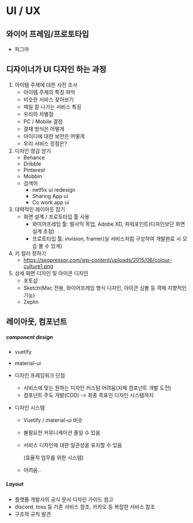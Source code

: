 # UI / UX



## 와이어 프레임/프로토타입

- 피그마



## 디자이너가 UI 디자인 하는 과정

1. 아이템 주제에 대한 사전 조사
   - 아이템 주제의 특징 파악
   - 비슷한 서비스 찾아보기
   - 제일 잘 나가는 서비스 특징
   - 우리의 차별점
   - PC / Mobile 결정
   - 결재 방식은 어떻게
   - 아이디에 대한 보안은 어떻게
   - 우리 서비스 장점은?
2. 디자인 영감 얻기
   - Behance
   - Dribble
   - Pinterest
   - Mobbin
   - 검색어
     - netflix ui redesign
     - Sharing App ui
     - Co work app ui
3. 대략적인 레이아웃 잡기
   - 화면 설계 / 프로토타입 툴 사용
     - 와이어프레임 툴: 발사믹 목업, Adobe XD, 파워포인트(디자인보단 화면 설계 초점)
     - 프로토타입 툴: invision, framer(실 서비스처럼 구성하여 개발완료 시 모습 볼 수 있게)
4. 키 컬러 정하기
   - https://seopressor.com/wp-content/uploads/2015/06/colour-culture1.png
5. 상세 화면 디자인 및 아이콘 디자인
   - 포토샵
   - Sketch(Mac 전용, 와이어프레임 형식 디자인, 아이콘 심볼 등 객체 지향적인 기능)
   - Zeplin



## 레이아웃, 컴포넌트

##### component design

- vuetify

- material-ui

- 디자인 프레임워크 단점

  - 서비스에 맞는 원하는 디자인 커스텀 어려움(자체 컴포넌트 개발 도전)
  - 컴포넌트 주도 개발(CDD) -> 최종 목표인 디자인 시스템까지

- 디자인 시스템

  - Vuetify / material-ui 비슷

  - 불필요한 커뮤니케이션 줄일 수 있음

  - 서비스 디자인에 대한 일관성을 유지할 수 있음

    (효율적 업무를 위한 시스템)

  - 어려움..



##### Layout

- 플랫폼 개발사의 공식 문서 디자인 가이드 참고
- discord, toss 등 기존 서비스 참조, 카카오 등 복잡한 서비스 참조
- 구조적 규칙 발견
